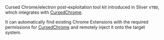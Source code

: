 Cursed Chrome/electron post-exploitation tool kit introduced in Sliver v`TBD`, which integrates with [CursedChrome](https://github.com/mandatoryprogrammer/CursedChrome).

It can automatically find existing Chrome Extensions with the required permissions for [CursedChrome](https://github.com/mandatoryprogrammer/CursedChrome) and remotely inject it onto the target system.